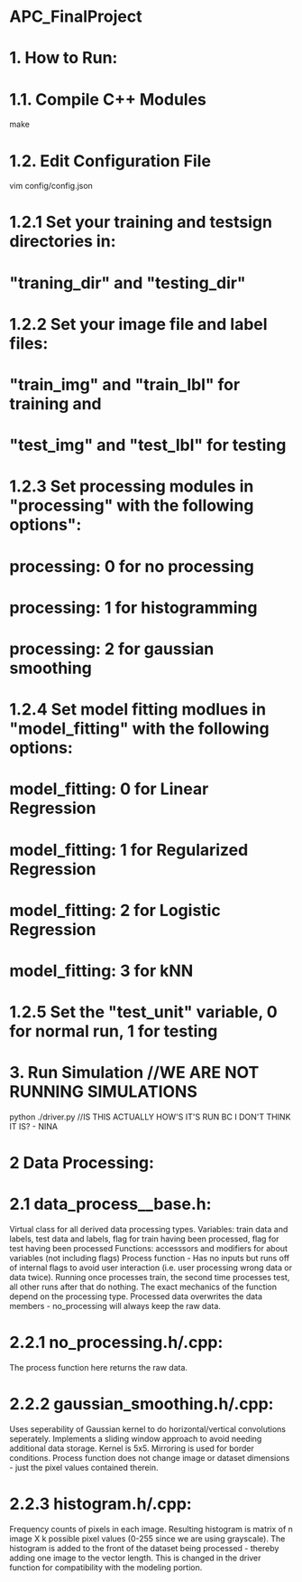# APC_FinalProject

# 1. How to Run:
# 1.1. Compile C++ Modules
make

# 1.2. Edit Configuration File
vim config/config.json

#  1.2.1 Set your training and testsign directories in:
#     "traning_dir" and "testing_dir"
#
#  1.2.2 Set your image file and label files:
#     "train_img" and "train_lbl" for training and 
#     "test_img" and "test_lbl" for testing
#
#  1.2.3 Set processing modules in "processing" with the following options":
#      processing: 0 for no processing
#      processing: 1 for histogramming
#      processing: 2 for gaussian smoothing
#
#  1.2.4 Set model fitting modlues in "model_fitting" with the following options:
#      model_fitting: 0 for Linear Regression
#      model_fitting: 1 for Regularized Regression
#      model_fitting: 2 for Logistic Regression
#      model_fitting: 3 for kNN
# 
#  1.2.5 Set the "test_unit" variable, 0 for normal run, 1 for testing

# 3. Run Simulation //WE ARE NOT RUNNING SIMULATIONS 
python ./driver.py //IS THIS ACTUALLY HOW'S IT'S RUN BC I DON'T THINK IT IS? - NINA

# 2 Data Processing:
# 2.1 data_process__base.h:
Virtual class for all derived data processing types. 
Variables: train data and labels, test data and labels, flag for train having been processed, flag for test having been processed
Functions: accesssors and modifiers for about variables (not including flags)
Process function - Has no inputs but runs off of internal flags to avoid user interaction (i.e. user processing wrong data or data twice). Running once processes train, the second time processes test, all other runs after that do nothing. The exact mechanics of the function depend on the processing type. Processed data overwrites the data members - no_processing will always keep the raw data.

# 2.2.1 no_processing.h/.cpp:
The process function here returns the raw data.

# 2.2.2 gaussian_smoothing.h/.cpp:
Uses seperability of Gaussian kernel to do horizontal/vertical convolutions seperately. Implements a sliding window approach to avoid needing additional data storage. Kernel is 5x5. Mirroring is used for border conditions. Process function does not change image or dataset dimensions - just the pixel values contained therein. 

# 2.2.3 histogram.h/.cpp:
Frequency counts of pixels in each image. Resulting histogram is matrix of n image X k possible pixel values (0-255 since we are using grayscale). The histogram is added to the front of the dataset being processed - thereby adding one image to the vector length. This is changed in the driver function for compatibility with the modeling portion. 


